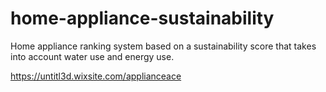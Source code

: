 # home-appliance-sustainability
Home appliance ranking system based on a sustainability score that takes into account water use and energy use.

https://untitl3d.wixsite.com/applianceace
